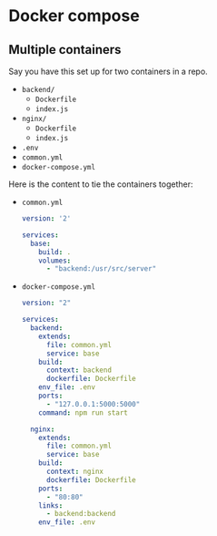 # Docker compose


## Multiple containers

Say you have this set up for two containers in a repo.

- `backend/`
    - `Dockerfile`
    - `index.js`
- `nginx/`
    - `Dockerfile`
    - `index.js`
- `.env`
- `common.yml`
- `docker-compose.yml`

Here is the content to tie the containers together:

- `common.yml`
    ```yaml
    version: '2'

    services:
      base:
        build: .
        volumes:
          - "backend:/usr/src/server"
    ```
- `docker-compose.yml`
    ```yaml
    version: "2"

    services:
      backend:
        extends:
          file: common.yml
          service: base
        build:
          context: backend
          dockerfile: Dockerfile
        env_file: .env
        ports:
          - "127.0.0.1:5000:5000"
        command: npm run start

      nginx:
        extends:
          file: common.yml
          service: base
        build:
          context: nginx
          dockerfile: Dockerfile
        ports:
          - "80:80"
        links:
          - backend:backend
        env_file: .env
    ```
